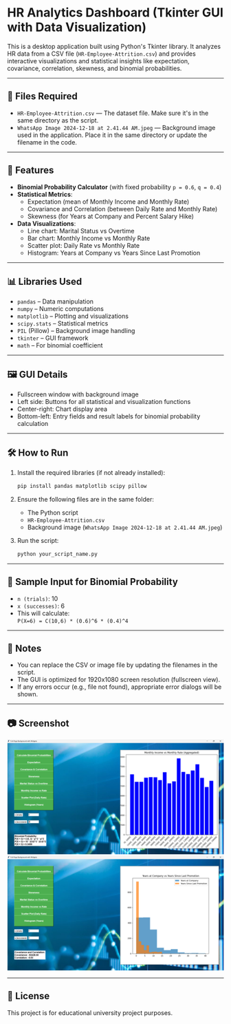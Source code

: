 # HR Analytics Dashboard (Tkinter GUI with Data Visualization)

This is a desktop application built using Python's Tkinter library. It analyzes HR data from a CSV file (`HR-Employee-Attrition.csv`) and provides interactive visualizations and statistical insights like expectation, covariance, correlation, skewness, and binomial probabilities.

---

## 📁 Files Required

- `HR-Employee-Attrition.csv` — The dataset file. Make sure it's in the same directory as the script.
- `WhatsApp Image 2024-12-18 at 2.41.44 AM.jpeg` — Background image used in the application. Place it in the same directory or update the filename in the code.

---

## 🚀 Features

- **Binomial Probability Calculator** (with fixed probability `p = 0.6`, `q = 0.4`)
- **Statistical Metrics**:
  - Expectation (mean of Monthly Income and Monthly Rate)
  - Covariance and Correlation (between Daily Rate and Monthly Rate)
  - Skewness (for Years at Company and Percent Salary Hike)
- **Data Visualizations**:
  - Line chart: Marital Status vs Overtime
  - Bar chart: Monthly Income vs Monthly Rate
  - Scatter plot: Daily Rate vs Monthly Rate
  - Histogram: Years at Company vs Years Since Last Promotion

---

## 📊 Libraries Used

- `pandas` – Data manipulation
- `numpy` – Numeric computations
- `matplotlib` – Plotting and visualizations
- `scipy.stats` – Statistical metrics
- `PIL` (Pillow) – Background image handling
- `tkinter` – GUI framework
- `math` – For binomial coefficient

---

## 🖼️ GUI Details

- Fullscreen window with background image
- Left side: Buttons for all statistical and visualization functions
- Center-right: Chart display area
- Bottom-left: Entry fields and result labels for binomial probability calculation

---

## 🛠️ How to Run

1. Install the required libraries (if not already installed):

    ```bash
    pip install pandas matplotlib scipy pillow
    ```

2. Ensure the following files are in the same folder:
    - The Python script
    - `HR-Employee-Attrition.csv`
    - Background image (`WhatsApp Image 2024-12-18 at 2.41.44 AM.jpeg`)

3. Run the script:

    ```bash
    python your_script_name.py
    ```

---

## 🧮 Sample Input for Binomial Probability

- `n (trials)`: 10
- `x (successes)`: 6
- This will calculate:  
  `P(X=6) = C(10,6) * (0.6)^6 * (0.4)^4`

---

## 📌 Notes

- You can replace the CSV or image file by updating the filenames in the script.
- The GUI is optimized for 1920x1080 screen resolution (fullscreen view).
- If any errors occur (e.g., file not found), appropriate error dialogs will be shown.

---

## 📷 Screenshot
![screenshot1](screenshot1.png)
![screenshot2](screenshot2.png)


---

## 📄 License

This project is for educational university project purposes.

